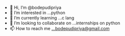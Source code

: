 - 👋 Hi, I’m @bodepudipriya
- 👀 I’m interested in ...python
- 🌱 I’m currently learning ...c lang
- 💞️ I’m looking to collaborate on ...internships on python
- 📫 How to reach me ...bodepudipriya@gmail.com

<!---
bodepudipriya/bodepudipriya is a ✨ special ✨ repository because its `README.md` (this file) appears on your GitHub profile.
You can click the Preview link to take a look at your changes.
--->
